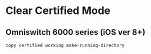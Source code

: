 # Clear Certified Mode
## Omniswitch 6000 series (iOS ver 8+)

`copy certified working make-running-directory`
